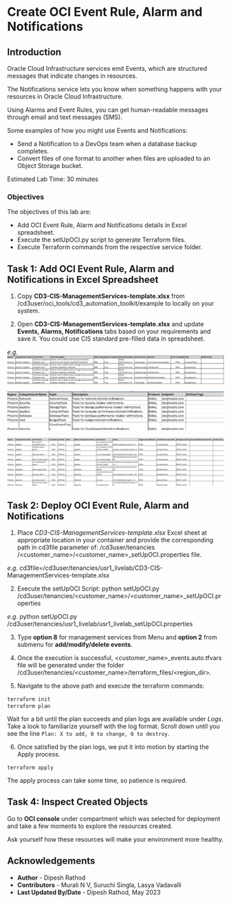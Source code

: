 # Create OCI Event Rule, Alarm and Notifications

## Introduction

Oracle Cloud Infrastructure services emit Events, which are structured messages that indicate changes in resources. 

The Notifications service lets you know when something happens with your resources in Oracle Cloud Infrastructure. 

Using Alarms and Event Rules, you can get human-readable messages through email and text messages (SMS).

Some examples of how you might use Events and Notifications: 

- Send a Notification to a DevOps team when a database backup completes.
- Convert files of one format to another when files are uploaded to an Object Storage bucket.

Estimated Lab Time: 30 minutes

### Objectives

The objectives of this lab are:

- Add OCI Event Rule, Alarm and Notifications details in Excel spreadsheet.
- Execute the setUpOCI.py script to generate Terraform files.
- Execute Terraform commands from the respective service folder. 

## Task 1: Add OCI Event Rule, Alarm and Notifications in Excel Spreadsheet

1. Copy __CD3-CIS-ManagementServices-template.xlsx__ from /cd3user/oci_tools/cd3_automation_toolkit/example to locally on your system.

2. Open __CD3-CIS-ManagementServices-template.xlsx__ and update __Events, Alarms, Notifications__ tabs based on your requirements and save it. You could use CIS standard pre-filled data in spreadsheet.

_e.g._ ![Event Rule](images/Event_Rule.jpg)

![Notifications](images/notifications.jpg)

![Alarms](images/Alarms.jpg)

## Task 2: Deploy OCI Event Rule, Alarm and Notifications

1. Place _CD3-CIS-ManagementServices-template.xlsx_ Excel sheet at appropriate location in your container and provide the corresponding path in cd3file parameter of: /cd3user/tenancies /<customer_name>/<customer_name>_setUpOCI.properties file.

_e.g._ cd3file=/cd3user/tenancies/usr1_livelab/CD3-CIS-ManagementServices-template.xlsx

2. Execute the setUpOCI Script:
python setUpOCI.py /cd3user/tenancies/<customer_name>/<customer_name>_setUpOCI.properties

_e.g._ python setUpOCI.py /cd3user/tenancies/usr1_livelab/usr1_livelab_setUpOCI.properties

3. Type __option 8__ for management services from Menu and __option 2__ from submenu for __add/modify/delete events__.

4. Once the execution is successful, <customer_name>_events.auto.tfvars file will be generated under the folder /cd3user/tenancies/<customer_name>/terraform_files/<region_dir>.

5. Navigate to the above path and execute the terraform commands:

```
terraform init
terraform plan
```

Wait for a bit until the plan succeeds and plan logs are available under _Logs_. Take a look to familiarize yourself with the log format. Scroll down until you see the line `Plan: X to add, 0 to change, 0 to destroy`.

6. Once satisfied by the plan logs, we put it into motion by starting the Apply process.

```
terraform apply
```

The apply process can take some time, so patience is required.

## Task 4: Inspect Created Objects

Go to __OCI console__ under compartment which was selected for deployment and take a few moments to explore the resources created. 

Ask yourself how these resources will make your environment more healthy. 

## Acknowledgements

- __Author__ - Dipesh Rathod
- __Contributors__ - Murali N V, Suruchi Singla, Lasya Vadavalli
- __Last Updated By/Date__ - Dipesh Rathod, May 2023
